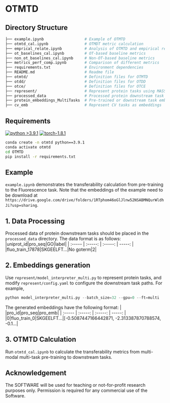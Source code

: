 # OTMTD

## Directory Structure
```bash
├── example.ipynb                  # Example of OTMTD
├── otmtd_cal.ipynb                # OTMDT metric calculation
├── emprical_relate.ipynb          # Analysis of OTMTD and empirical results correlation
├── ot_baselines_cal.ipynb         # OT-based baseline metrics
├── non_ot_baselines_cal.ipynb     # Non-OT-based baseline metrics
├── metrics_perf_comp.ipynb        # Comparison of different metrics
├── requirements.txt               # Environment dependencies
├── README.md                      # Readme file
├── otmtd/                         # Definition files for OTMTD
├── otdd/                          # Definition files for OTDD
├── otce/                          # Definition files for OTCE
├── represent/                     # Represent protein tasks using MASSA
├── processed_data                 # Processed protein downstream task text data
├── protein_embeddings_MultiTasks  # Pre-trained or downstream task embeddings
├── cv_emb                         # Represent CV tasks as embeddings
```

## Requirements
[![python >3.9.1](https://img.shields.io/badge/python-3.9.1-brightgreen)](https://www.python.org/) [![torch-1.8.1](https://img.shields.io/badge/torch-1.8.1-orange)](https://github.com/pytorch/pytorch)

```bash
conda create -n otmtd python==3.9.1
conda activate otmtd
cd OTMTD
pip install -r requirements.txt
```

## Example
`example.ipynb` demonstrates the transferability calculation from pre-training to the Fluorescence task.
Note that the embeddings of the example need to be download at \
`https://drive.google.com/drive/folders/1RTphom46oGlJlnw52NSABMNQurWldhJi?usp=sharing`.

## 1. Data Processing
Processed data of protein downstream tasks should be placed in the `processed_data` directory. The data format is as follows:
|uniprot_id|pro_seq|GO|label|
| :----- | :-----: | :-----: | -----: |
|fluo_train_17878|SKGEELFT...|No goterm|2|

## 2. Embeddings generation
Use `represent/model_interpreter_multi.py` to represent protein tasks, and modify `represent/config.yaml` to configure the downstream task paths. For example,
```python
python model_interpreter_multi.py --batch_size=32 --gpu=0 --ft=multi
```
The generated embeddings have the following format:
| |pro_id|pro_seq|pro_emb|
| :----- | :-----: | :-----: | -----: |
|0|fluo_train_0|SKGEELFT...|[-0.5087447166442871, -2.313387870788574, -0.1...|

## 3. OTMTD Calculation
Run `otmtd_cal.ipynb` to calculate the transferability metrics from multi-modal multi-task pre-training to downstream tasks.

## Acknowledgement
The SOFTWARE will be used for teaching or not-for-profit research purposes only. Permission is required for any commercial use of the Software.
